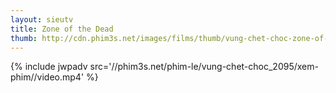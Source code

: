```yaml
---
layout: sieutv
title: Zone of the Dead
thumb: http://cdn.phim3s.net/images/films/thumb/vung-chet-choc-zone-of-the-dead-2009.jpg
---
```

{% include jwpadv src='//phim3s.net/phim-le/vung-chet-choc_2095/xem-phim//video.mp4' %}